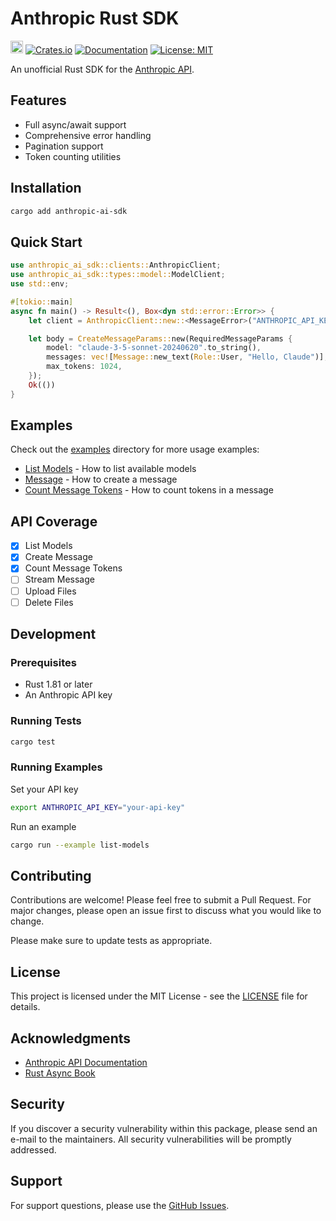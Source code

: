 # Anthropic Rust SDK

[<img alt="github" src="https://img.shields.io/badge/github-dtolnay/quote-8da0cb?style=for-the-badge&labelColor=555555&logo=github" height="20">](https://github.com/e-bebe/anthropic-ai-sdk)
[![Crates.io](https://img.shields.io/crates/v/anthropic-ai-sdk.svg)](https://crates.io/crates/anthropic-ai-sdk)
[![Documentation](https://docs.rs/anthropic-ai-sdk/badge.svg)](https://docs.rs/anthropic-ai-sdk)
[![License: MIT](https://img.shields.io/badge/License-MIT-yellow.svg)](https://opensource.org/licenses/MIT)

An unofficial Rust SDK for the [Anthropic API](https://docs.anthropic.com/claude/reference/getting-started).

## Features

- Full async/await support
- Comprehensive error handling
- Pagination support
- Token counting utilities

## Installation

```bash
cargo add anthropic-ai-sdk
```

## Quick Start

```rust
use anthropic_ai_sdk::clients::AnthropicClient;
use anthropic_ai_sdk::types::model::ModelClient;
use std::env;

#[tokio::main]
async fn main() -> Result<(), Box<dyn std::error::Error>> {
    let client = AnthropicClient::new::<MessageError>("ANTHROPIC_API_KEY", "ANTHROPIC_API_VERSION").unwrap();

    let body = CreateMessageParams::new(RequiredMessageParams {
        model: "claude-3-5-sonnet-20240620".to_string(),
        messages: vec![Message::new_text(Role::User, "Hello, Claude")],
        max_tokens: 1024,
    });
    Ok(())
}
```

## Examples

Check out the [examples](https://github.com/e-bebe/anthropic-sdk-rs/tree/main/examples) directory for more usage examples:

- [List Models](https://github.com/e-bebe/anthropic-sdk-rs/blob/main/examples/list-models/src/main.rs) - How to list available models
- [Message](https://github.com/e-bebe/anthropic-sdk-rs/blob/main/examples/messages/src/main.rs) - How to create a message
- [Count Message Tokens](https://github.com/e-bebe/anthropic-sdk-rs/blob/main/examples/count-message-tokens/src/main.rs) - How to count tokens in a message

## API Coverage

- [x] List Models
- [x] Create Message
- [x] Count Message Tokens
- [ ] Stream Message
- [ ] Upload Files
- [ ] Delete Files

## Development

### Prerequisites

- Rust 1.81 or later
- An Anthropic API key

### Running Tests

```bash
cargo test
```

### Running Examples

Set your API key

```bash
export ANTHROPIC_API_KEY="your-api-key"
```

Run an example

```bash
cargo run --example list-models
```

## Contributing

Contributions are welcome! Please feel free to submit a Pull Request. For major changes, please open an issue first to discuss what you would like to change.

Please make sure to update tests as appropriate.

## License

This project is licensed under the MIT License - see the [LICENSE](LICENSE) file for details.

## Acknowledgments

- [Anthropic API Documentation](https://docs.anthropic.com/claude/reference/getting-started)
- [Rust Async Book](https://rust-lang.github.io/async-book/)

## Security

If you discover a security vulnerability within this package, please send an e-mail to the maintainers. All security vulnerabilities will be promptly addressed.

## Support

For support questions, please use the [GitHub Issues](https://github.com/e-bebe/anthropic-sdk-rs/issues).